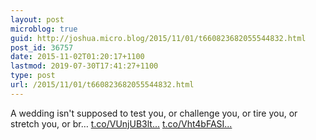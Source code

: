 ```yaml
---
layout: post
microblog: true
guid: http://joshua.micro.blog/2015/11/01/t660823682055544832.html
post_id: 36757
date: 2015-11-02T01:20:17+1100
lastmod: 2019-07-30T17:41:27+1100
type: post
url: /2015/11/01/t660823682055544832.html
---
```

A wedding isn't supposed to test you, or challenge you, or tire you, or stretch you, or br… [t.co/VUnjUB3lt...](https://t.co/VUnjUB3lta) [t.co/Vht4bFASI...](https://t.co/Vht4bFASIO)
